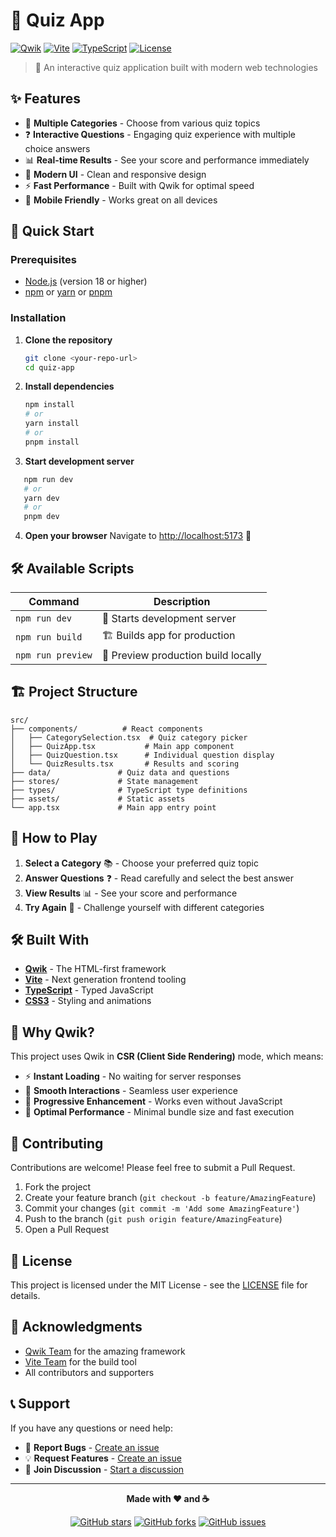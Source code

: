 # 🧠 Quiz App

[![Qwik](https://img.shields.io/badge/Qwik-1.14.1-18B73F?style=for-the-badge&logo=qwik)](https://qwik.dev/)
[![Vite](https://img.shields.io/badge/Vite-7.0.4-646CFF?style=for-the-badge&logo=vite)](https://vitejs.dev/)
[![TypeScript](https://img.shields.io/badge/TypeScript-5.8.3-3178C6?style=for-the-badge&logo=typescript)](https://www.typescriptlang.org/)
[![License](https://img.shields.io/badge/License-MIT-green.svg?style=for-the-badge)](LICENSE)

> 🎯 An interactive quiz application built with modern web technologies

## ✨ Features

- 🎲 **Multiple Categories** - Choose from various quiz topics
- ❓ **Interactive Questions** - Engaging quiz experience with multiple choice answers
- 📊 **Real-time Results** - See your score and performance immediately
- 🎨 **Modern UI** - Clean and responsive design
- ⚡ **Fast Performance** - Built with Qwik for optimal speed
- 📱 **Mobile Friendly** - Works great on all devices

## 🚀 Quick Start

### Prerequisites

- [Node.js](https://nodejs.org/) (version 18 or higher)
- [npm](https://www.npmjs.com/) or [yarn](https://yarnpkg.com/) or [pnpm](https://pnpm.io/)

### Installation

1. **Clone the repository**
   ```bash
   git clone <your-repo-url>
   cd quiz-app
   ```

2. **Install dependencies**
   ```bash
   npm install
   # or
   yarn install
   # or
   pnpm install
   ```

3. **Start development server**
```bash
   npm run dev
   # or
   yarn dev
   # or
   pnpm dev
   ```

4. **Open your browser**
   Navigate to [http://localhost:5173](http://localhost:5173) 🎉

## 🛠️ Available Scripts

| Command | Description |
|---------|-------------|
| `npm run dev` | 🚀 Starts development server |
| `npm run build` | 🏗️ Builds app for production |
| `npm run preview` | 👀 Preview production build locally |

## 🏗️ Project Structure

```
src/
├── components/          # React components
│   ├── CategorySelection.tsx  # Quiz category picker
│   ├── QuizApp.tsx           # Main app component
│   ├── QuizQuestion.tsx      # Individual question display
│   └── QuizResults.tsx       # Results and scoring
├── data/               # Quiz data and questions
├── stores/             # State management
├── types/              # TypeScript type definitions
├── assets/             # Static assets
└── app.tsx             # Main app entry point
```

## 🎯 How to Play

1. **Select a Category** 📚 - Choose your preferred quiz topic
2. **Answer Questions** ❓ - Read carefully and select the best answer
3. **View Results** 📊 - See your score and performance
4. **Try Again** 🔄 - Challenge yourself with different categories

## 🛠️ Built With

- **[Qwik](https://qwik.dev/)** - The HTML-first framework
- **[Vite](https://vitejs.dev/)** - Next generation frontend tooling
- **[TypeScript](https://www.typescriptlang.org/)** - Typed JavaScript
- **[CSS3](https://developer.mozilla.org/en-US/docs/Web/CSS)** - Styling and animations

## 🌟 Why Qwik?

This project uses Qwik in **CSR (Client Side Rendering)** mode, which means:
- ⚡ **Instant Loading** - No waiting for server responses
- 🔄 **Smooth Interactions** - Seamless user experience
- 📱 **Progressive Enhancement** - Works even without JavaScript
- 🚀 **Optimal Performance** - Minimal bundle size and fast execution

## 🤝 Contributing

Contributions are welcome! Please feel free to submit a Pull Request.

1. Fork the project
2. Create your feature branch (`git checkout -b feature/AmazingFeature`)
3. Commit your changes (`git commit -m 'Add some AmazingFeature'`)
4. Push to the branch (`git push origin feature/AmazingFeature`)
5. Open a Pull Request

## 📝 License

This project is licensed under the MIT License - see the [LICENSE](LICENSE) file for details.

## 🙏 Acknowledgments

- [Qwik Team](https://qwik.dev/) for the amazing framework
- [Vite Team](https://vitejs.dev/) for the build tool
- All contributors and supporters

## 📞 Support

If you have any questions or need help:

- 🐛 **Report Bugs** - [Create an issue](../../issues)
- 💡 **Request Features** - [Create an issue](../../issues)
- 💬 **Join Discussion** - [Start a discussion](../../discussions)

---

<div align="center">

**Made with ❤️ and ☕**

[![GitHub stars](https://img.shields.io/github/stars/yourusername/quiz-app?style=social)](https://github.com/yourusername/quiz-app)
[![GitHub forks](https://img.shields.io/github/forks/yourusername/quiz-app?style=social)](https://github.com/yourusername/quiz-app)
[![GitHub issues](https://img.shields.io/github/issues/yourusername/quiz-app)](https://github.com/yourusername/quiz-app)

</div>
